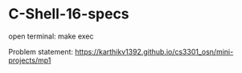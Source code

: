 # C-Shell-16-specs

open terminal:
make exec


Problem statement: https://karthikv1392.github.io/cs3301_osn/mini-projects/mp1
